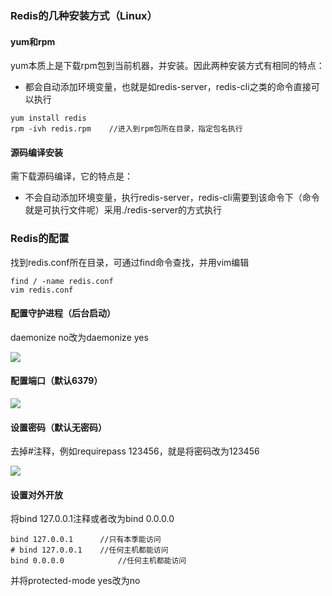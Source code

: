 ### Redis的几种安装方式（Linux）

#### yum和rpm

yum本质上是下载rpm包到当前机器，并安装。因此两种安装方式有相同的特点：

* 都会自动添加环境变量，也就是如redis-server，redis-cli之类的命令直接可以执行

```shell
yum install redis
rpm -ivh redis.rpm    //进入到rpm包所在目录，指定包名执行
```

#### 源码编译安装

需下载源码编译，它的特点是：

* 不会自动添加环境变量，执行redis-server，redis-cli需要到该命令下（命令就是可执行文件呢）采用./redis-server的方式执行

### Redis的配置

找到redis.conf所在目录，可通过find命令查找，并用vim编辑

```shell
find / -name redis.conf
vim redis.conf
```

#### 配置守护进程（后台启动）

daemonize no改为daemonize yes

![](https://superzcl.oss-cn-shanghai.aliyuncs.com/PicGo/20201014202740.png)

#### 配置端口（默认6379）

![](https://superzcl.oss-cn-shanghai.aliyuncs.com/PicGo/20201014202905.png)

#### 设置密码（默认无密码）

去掉#注释，例如requirepass 123456，就是将密码改为123456

![](https://superzcl.oss-cn-shanghai.aliyuncs.com/PicGo/20201014203038.png)

#### 设置对外开放

将bind 127.0.0.1注释或者改为bind 0.0.0.0

```vim
bind 127.0.0.1		//只有本季能访问
# bind 127.0.0.1	//任何主机都能访问
bind 0.0.0.0			//任何主机都能访问
```

并将protected-mode yes改为no



